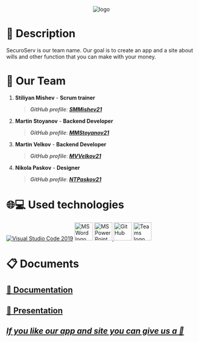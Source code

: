 <p align = "center">
 <img src = "SecuroServ/Website/logo.SecuroServ" alt = "logo">
 <br>
  <h1>📖 Description </h1>
  SecuroServ is our team name. Our goal is to create an app and a site about wills and other function that you can make with your money.
  <h1>👥 Our Team </h1>
  <p>
  
1. **Stiliyan Mishev** - **Scrum trainer**	
   > ***GitHub profile***: [***SMMishev21***](https://github.com/SMMishev21)	

2. **Martin Stoyanov** - **Backend Developer** 
   > ***GitHub profile***: [***MMStoyanov21***](https://github.com/MMStoyanov21)	

3. **Martin Velkov** - **Backend Developer** 
   > ***GitHub profile***: [***MVVelkov21***](https://github.com/MVVelkov21)	

4. **Nikola Paskov** - **Designer** 
   > ***GitHub profile***: [***NTPaskov21***](https://github.com/NTPaskov21)

  </p>
  
  <h1>🌐💻 Used technologies</h1>
  <p align="left">
   <a href="https://code.visualstudio.com/"><img src="https://img.icons8.com/color/48/null/visual-studio-code-2019.png" alt="Visual Studio Code 2019"/></a>
   <a href="https://www.microsoft.com/en-ww/microsoft-365/word"><img src="https://img.icons8.com/fluency/48/000000/microsoft-word-2019.png" alt="MS Word logo" width=48px /></a>
  <a href="https://www.microsoft.com/en-us/microsoft-365/powerpoint"><img src="https://img.icons8.com/fluency/48/000000/microsoft-powerpoint-2019.png" alt="MS PowerPoint logo" width=48px />
  <a href="https://git-scm.com/"><img src="https://cdn-icons-png.flaticon.com/512/25/25231.png" alt="GitHub" heigh=48px width=48px/></a>
 <a href="https://teams.microsoft.com/_?culture=en-us&country=us#/conversations/19:b01cf915e57b430ea93ab780c4f6b6dc@thread.v2?ctx=chat"><img src="https://banner2.cleanpng.com/20190506/rpw/kisspng-microsoft-teams-office-365-microsoft-office-micros-5cd0b190d544c1.3545819815571808168736.jpg" alt="Teams logo" width=48px/></a>
	</p>
   
   <h1>📋 Documents</h1>
  <p>
 <h2> <a href ="" >📜 Documentation</h2>
 <h2> <a href ="" >📰 Presentation</h2>
</p>

<p align="center">

## ***If you like our app and site you can give us a 🥇***